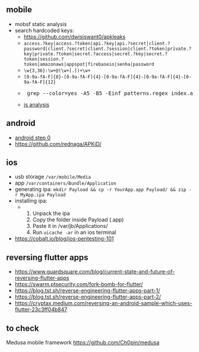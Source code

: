 ## mobile
- mobsf static analysis
- search hardcoded keys:
    * https://github.com/dwisiswant0/apkleaks
    * `access.?key|access.?token|api.?key|api.?secret|client.?password|client.?secret|client.?session|client.?token|private.?key|private.?token|secret.?access|secret.?key|secret.?token|session.?token|amazonaws|appspot|firebaseio|senha|password`
    * `\w{3,36}:\w+@(\w+[.])+\w+`
    * `[0-9a-fA-F]{8}-[0-9a-fA-F]{4}-[0-9a-fA-F]{4}-[0-9a-fA-F]{4}-[0-9a-fA-F]{12}`
    * <pre> grep --color=yes -A5 -B5 -Einf patterns.regex index.android.js </pre>
    - [js analysis](../web.md#js-sensitive-information-analysis)

## android
- [android step 0](android_0.md)
- https://github.com/rednaga/APKiD/

## ios
- usb storage `/var/mobile/Media`
- app `/var/containers/Bundle/Application`
- generating ipa: `mkdir Payload && cp -r YourApp.app Payload/ && zip -r MyApp.ipa Payload`
- installing ipa:
   * 1) Unpack the ipa
     2) Copy the folder inside Payload (<AppName>.app)
     3) Paste it in /var/jb/Applications/
     4) Run ```uicache -ar``` in an ios terminal
- https://cobalt.io/blog/ios-pentesting-101

## reversing flutter apps 
- https://www.guardsquare.com/blog/current-state-and-future-of-reversing-flutter-apps
- https://swarm.ptsecurity.com/fork-bomb-for-flutter/
- https://blog.tst.sh/reverse-engineering-flutter-apps-part-1/
- https://blog.tst.sh/reverse-engineering-flutter-apps-part-2/
- https://cryptax.medium.com/reversing-an-android-sample-which-uses-flutter-23c3ff04b847

## to check
Medusa mobile framework https://github.com/Ch0pin/medusa
